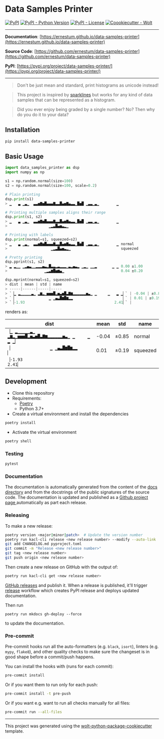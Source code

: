 # Data Samples Printer

[![PyPI](https://img.shields.io/pypi/v/data-samples-printer?style=flat-square)](https://pypi.python.org/pypi/data-samples-printer/)
[![PyPI - Python Version](https://img.shields.io/pypi/pyversions/data-samples-printer?style=flat-square)](https://pypi.python.org/pypi/data-samples-printer/)
[![PyPI - License](https://img.shields.io/pypi/l/data-samples-printer?style=flat-square)](https://pypi.python.org/pypi/data-samples-printer/)
[![Coookiecutter - Wolt](https://img.shields.io/badge/cookiecutter-Wolt-00c2e8?style=flat-square&logo=cookiecutter&logoColor=D4AA00&link=https://github.com/woltapp/wolt-python-package-cookiecutter)](https://github.com/woltapp/wolt-python-package-cookiecutter)


---

**Documentation**: [https://ernestum.github.io/data-samples-printer](https://ernestum.github.io/data-samples-printer)

**Source Code**: [https://github.com/ernestum/data-samples-printer](https://github.com/ernestum/data-samples-printer)

**PyPI**: [https://pypi.org/project/data-samples-printer/](https://pypi.org/project/data-samples-printer/)

---

> Don't be just mean and standard, print histograms as unicode instead!

> This project is inspired by [sparklines](https://en.wikipedia.org/wiki/Sparkline) but works for any kind of data samples that can be represented as a histogram.

> Did you ever enjoy being graded by a single number? No? Then why do you do it to your data?


## Installation

```sh
pip install data-samples-printer
```

## Basic Usage

```python
import data_samples_printer as dsp
import numpy as np

s1 = np.random.normal(size=100)
s2 = np.random.normal(size=100, scale=0.2)

# Plain printing
dsp.print(s1)
> ▁   ▃ ▁▃▁  ▃▃▅▇▅█▄▄▄▇▃▃█▄▅▇▄▃▃▁█▅█ ▁▃▃▁▃▁        ▁

# Printing multiple samples aligns their range
dsp.print(s1, s2)
> ▁   ▃ ▁▃▁  ▃▃▅▇▅█▄▄▄▇▃▃█▄▅▇▄▃▃▁█▅█ ▁▃▃▁▃▁        ▁
>                   ▁▂▃█▄▅▃▂▁

# Printing with labels
dsp.print(normal=s1, squeezed=s2)
> ▁   ▃ ▁▃▁  ▃▃▅▇▅█▄▄▄▇▃▃█▄▅▇▄▃▃▁█▅█ ▁▃▃▁▃▁        ▁ normal
>                    ▁▂▃█▄▅▃▂▁                       squeezed

# Pretty printing
dsp.pprint(s1, s2)
> ▂ ▂▁▁ ▁▂▄▃▁▁▂▂▂▄▃▂█▃▃▂▃▂▂▂▁▃▂▄▃▂ ▁▂▁ ▁▁▂       ▁ ▁ 0.00 ±1.00
>                 ▁▂▃▆█▅▆▄▁                          0.04 ±0.20

dsp.mprint(normal=s1, squeezed=s2)
> dist | mean | std | name
> -----|------|-----|-----
> `▕▁ ▂▁▁▁▁▁▃▁ ▂▆▂▁▅▅▅█▂▅▃▅█▃▇▆▂▂▂▂▂▂▅▃▁ ▁     ▁   ▂ ▁▏` | -0.04 | ±0.85 | normal
> `▕                ▁ ▁▄▃█▆█▆▂▂                       ▏` | 0.01 | ±0.19 | squeezed
> `▕-1.93                                         2.41▏` |
```

renders as:

dist | mean | std | name
-----|------|-----|-----
`▕▁ ▂▁▁▁▁▁▃▁ ▂▆▂▁▅▅▅█▂▅▃▅█▃▇▆▂▂▂▂▂▂▅▃▁ ▁     ▁   ▂ ▁▏` | -0.04 | ±0.85 | normal
`▕                ▁ ▁▄▃█▆█▆▂▂                       ▏` | 0.01 | ±0.19 | squeezed
`▕-1.93                                         2.41▏` |

## Development

* Clone this repository
* Requirements:
  * [Poetry](https://python-poetry.org/)
  * Python 3.7+
* Create a virtual environment and install the dependencies

```sh
poetry install
```

* Activate the virtual environment

```sh
poetry shell
```

### Testing

```sh
pytest
```

### Documentation

The documentation is automatically generated from the content of the [docs directory](./docs) and from the docstrings
 of the public signatures of the source code. The documentation is updated and published as a [Github project page
 ](https://pages.github.com/) automatically as part each release.

### Releasing

To make a new release:

```sh
poetry version <major|minor|patch>  # Update the version number
poetry run kacl-cli release <new release number> --modify --auto-link  # Update the changelog
git add CHANGELOG.md pyproject.toml
git commit -m "Release <new release number>"
git tag <new release number>
git push origin <new release number>
```

Then create a new release on GitHub with the output of:

```sh
poetry run kacl-cli get <new release number>
```

[GitHub releases](https://github.com/ernestum/data-samples-printer/releases) and publish it. When
 a release is published, it'll trigger [release](https://github.com/ernestum/data-samples-printer/blob/master/.github/workflows/release.yml) workflow which creates PyPI
 release and deploys updated documentation.

Then run
```shell
poetry run mkdocs gh-deploy --force
```
to update the documentation.

### Pre-commit

Pre-commit hooks run all the auto-formatters (e.g. `black`, `isort`), linters (e.g. `mypy`, `flake8`), and other quality
 checks to make sure the changeset is in good shape before a commit/push happens.

You can install the hooks with (runs for each commit):

```sh
pre-commit install
```

Or if you want them to run only for each push:

```sh
pre-commit install -t pre-push
```

Or if you want e.g. want to run all checks manually for all files:

```sh
pre-commit run --all-files
```

---

This project was generated using the [wolt-python-package-cookiecutter](https://github.com/woltapp/wolt-python-package-cookiecutter) template.
